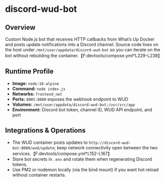 # discord-wud-bot

## Overview
Custom Node.js bot that receives HTTP callbacks from What’s Up Docker and posts update notifications into a Discord channel. Source code lives on the host under `/mnt/user/appdata/discord-wud-bot` so you can iterate on the bot without rebuilding the container.【F:devtools/compose.yml†L229-L238】

## Runtime Profile
- **Image:** `node:18-alpine`
- **Command:** `node index.js`
- **Networks:** `frontend_net`
- **Ports:** `8085:8080` exposes the webhook endpoint to WUD
- **Volumes:** `/mnt/user/appdata/discord-wud-bot:/usr/src/app`
- **Environment:** Discord bot token, channel ID, WUD API endpoint, and port

## Integrations & Operations
- The WUD container posts updates to `http://discord-wud-bot:8080/wud/update`; keep network connectivity open between the two services.【F:devtools/compose.yml†L152-L167】
- Store bot secrets in `.env` and rotate them when regenerating Discord tokens.
- Use PM2 or nodemon locally (via the bind mount) if you want hot reload without container restarts.
